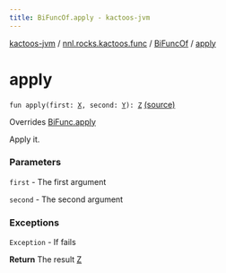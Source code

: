 ```yaml
---
title: BiFuncOf.apply - kactoos-jvm
---
```


[kactoos-jvm](../../index.html) / [nnl.rocks.kactoos.func](../index.html) / [BiFuncOf](index.html) / [apply](./apply.html)

# apply

`fun apply(first: `[`X`](index.html#X)`, second: `[`Y`](index.html#Y)`): `[`Z`](index.html#Z) [(source)](https://github.com/neonailol/kactoos/blob/master/kactoos-jvm/src/main/kotlin/nnl/rocks/kactoos/func/BiFuncOf.kt#L84)

Overrides [BiFunc.apply](../../nnl.rocks.kactoos/-bi-func/apply.html)

Apply it.

### Parameters

`first` - The first argument

`second` - The second argument

### Exceptions

`Exception` - If fails

**Return**
The result [Z](index.html#Z)

